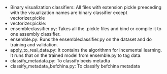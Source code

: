 * Binary visualization classifiers: All files with extension pickle preeceding with the visualization names are binary classifier except vectorizer.pickle
* vectorizer.pickle: 
* ensembleclassifier.py: Takes all the .pickle files and bind or compile it to one assembly classifier. 
* ensemble.py: Runs the ensembleclassifier.py on the dataset and do training and validation. 
* apply_to_real_data.py: It contains the algorithmn for incemental learning. It runs that on the trained model from ensemble.py to tag data.
* classify_metadata.py: To classify bexis metadta
* classify_metadata_befchina.py: To classify befchina metadata
